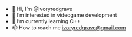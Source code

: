 - 👋 Hi, I’m @Ivoryredgrave
- 👀 I’m interested in videogame development
- 🌱 I’m currently learning C++
- 📫 How to reach me ivoryredgrave@gmail.com

<!---
Ivoryredgrave/Ivoryredgrave is a ✨ special ✨ repository because its `README.md` (this file) appears on your GitHub profile.
You can click the Preview link to take a look at your changes.
--->
